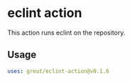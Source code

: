# eclint action

This action runs eclint on the repository.

## Usage

```yaml
uses: greut/eclint-action@v0.1.6
```

